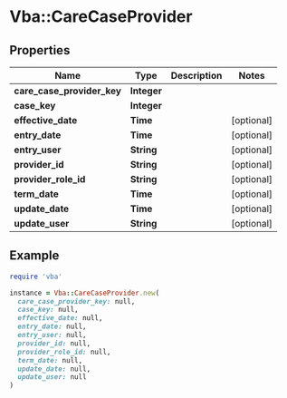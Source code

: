# Vba::CareCaseProvider

## Properties

| Name | Type | Description | Notes |
| ---- | ---- | ----------- | ----- |
| **care_case_provider_key** | **Integer** |  |  |
| **case_key** | **Integer** |  |  |
| **effective_date** | **Time** |  | [optional] |
| **entry_date** | **Time** |  | [optional] |
| **entry_user** | **String** |  | [optional] |
| **provider_id** | **String** |  | [optional] |
| **provider_role_id** | **String** |  | [optional] |
| **term_date** | **Time** |  | [optional] |
| **update_date** | **Time** |  | [optional] |
| **update_user** | **String** |  | [optional] |

## Example

```ruby
require 'vba'

instance = Vba::CareCaseProvider.new(
  care_case_provider_key: null,
  case_key: null,
  effective_date: null,
  entry_date: null,
  entry_user: null,
  provider_id: null,
  provider_role_id: null,
  term_date: null,
  update_date: null,
  update_user: null
)
```


